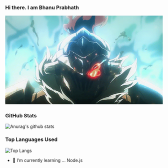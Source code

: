 ### Hi there. I am Bhanu Prabhath
![GoblinSlayer](https://github.com/bhanu7410/gifs/blob/master/GoblinSlayer.gif)

### GitHub Stats

![Anurag's github stats](https://github-readme-stats.vercel.app/api?username=bhanu7410&show_icons=true&theme=ayu-mirage)


### Top Languages Used
![Top Langs](https://github-readme-stats.vercel.app/api/top-langs/?username=bhanu7410&layout=compact&theme=ayu-mirage)
- 🌱 I’m currently learning ... Node.js
